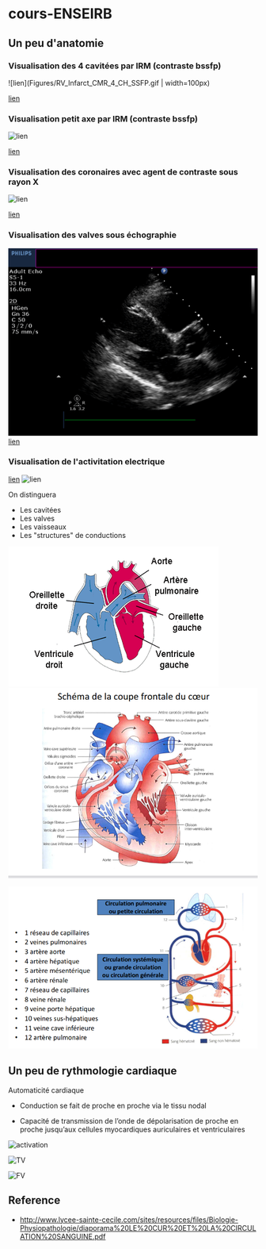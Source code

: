 # cours-ENSEIRB

## Un peu d'anatomie

### Visualisation des 4 cavitées par IRM (contraste bssfp)

![lien](Figures/RV_Infarct_CMR_4_CH_SSFP.gif | width=100px)

[lien](https://cdn.ymaws.com/scmr.org/resource/resmgr/cow_images/2017/RV_Infarct_CMR_4_CH_SSFP.gif)

### Visualisation petit axe par IRM (contraste bssfp)

![lien](Figures//RV_Infarct_CMR_SA_SSFP_2.gif)

[lien](https://cdn.ymaws.com/scmr.org/resource/resmgr/cow_images/2017/RV_Infarct_CMR_SA_SSFP_2.gif)

### Visualisation des coronaires avec agent de contraste sous rayon X

![lien](Figures/RV_Infarct_RCx_Angiogram_Ini.gif)

[lien](https://cdn.ymaws.com/scmr.org/resource/resmgr/cow_images/2017/RV_Infarct_RCx_Angiogram_Ini.gif)

### Visualisation des valves sous échographie
![lien](Figures/RV_Infarct_Echo_PLAX.gif)
[lien](https://scmr.org/resource/resmgr/cow_images/2017/RV_Infarct_Echo_PLAX.gif)


### Visualisation de l'activitation electrique
[lien](https://media.lactualite.com/2018/04/heart-beat-gif-source-1.gif)
![lien](https://media.lactualite.com/2018/04/heart-beat-gif-source-1.gif)

On distinguera

* Les cavitées 
* Les valves
* Les vaisseaux
* Les "structures" de conductions


![figure1](Figures/anatomie_simple.gif)
![figure2](Figures/anatomie.png)


![figure3](Figures/oxygene.png)


## Un peu de rythmologie cardiaque  

Automaticité cardiaque

* Conduction se fait de proche en proche via  le tissu nodal 

* Capacité de transmission de l’onde de dépolarisation de proche en proche jusqu’aux cellules myocardiques auriculaires et ventriculaires

![activation](https://media.lactualite.com/2018/04/heart-beat-gif-source-1.gif)

![TV](https://lactualite.com/assets/uploads/2018/04/tsvnodale.gif)

![FV](https://www.matierevolution.fr/local/cache-vignettes/L293xH220/-168-97677.gif)



## Reference 

* http://www.lycee-sainte-cecile.com/sites/resources/files/Biologie-Physiopathologie/diaporama%20LE%20CUR%20ET%20LA%20CIRCULATION%20SANGUINE.pdf

